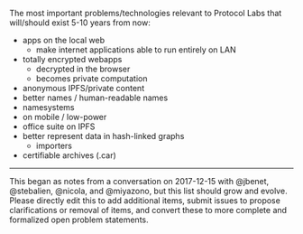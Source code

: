 The most important problems/technologies relevant to Protocol Labs that will/should exist 5-10 years from now:

- apps on the local web
	- make internet applications able to run entirely on LAN
- totally encrypted webapps
	- decrypted in the browser
	- becomes private computation
- anonymous IPFS/private content
- better names / human-readable names
- namesystems
- on mobile / low-power
- office suite on IPFS
- better represent data in hash-linked graphs 
	- importers
- certifiable archives (.car)

  
---
This began as notes from a conversation on 2017-12-15 with @jbenet, @stebalien, @nicola, and @miyazono, but this list should grow and evolve. Please directly edit this to add additional items, submit issues to propose clarifications or removal of items, and convert these to more complete and formalized open problem statements.
